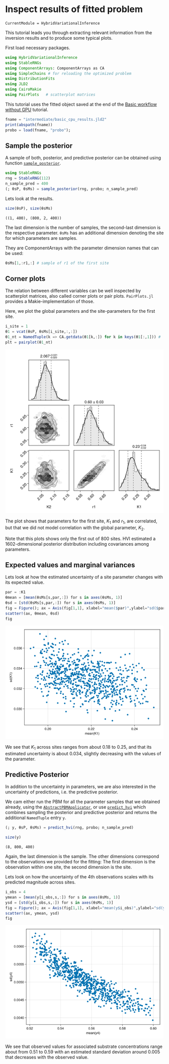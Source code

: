 # Inspect results of fitted problem


``` @meta
CurrentModule = HybridVariationalInference  
```

This tutorial leads you through extracting relevant information from the
inversion results and to produce some typical plots.

First load necessary packages.

``` julia
using HybridVariationalInference
using StableRNGs
using ComponentArrays: ComponentArrays as CA
using SimpleChains # for reloading the optimized problem
using DistributionFits
using JLD2
using CairoMakie
using PairPlots   # scatterplot matrices
```

This tutorial uses the fitted object saved at the end of the
[Basic workflow without GPU](@ref) tutorial.

``` julia
fname = "intermediate/basic_cpu_results.jld2"
print(abspath(fname))
probo = load(fname, "probo");
```

## Sample the posterior

A sample of both, posterior, and predictive posterior can be obtained
using function [`sample_posterior`](@ref).

``` julia
using StableRNGs
rng = StableRNG(112)
n_sample_pred = 400
(; θsP, θsMs) = sample_posterior(rng, probo; n_sample_pred)
```

Lets look at the results.

``` julia
size(θsP), size(θsMs)
```

    ((1, 400), (800, 2, 400))

The last dimension is the number of samples, the second-last dimension is
the respective parameter. `θsMs` has an additional dimension denoting
the site for which parameters are samples.

They are ComponentArrays with the parameter dimension names that can be used:

``` julia
θsMs[1,:r1,:] # sample of r1 of the first site
```

## Corner plots

The relation between different variables can be well inspected by
scatterplot matrices, also called corner plots or pair plots.
`PairPlots.jl` provides a Makie-implementation of those.

Here, we plot the global parameters and the site-parameters for the first site.

``` julia
i_site = 1
θ1 = vcat(θsP, θsMs[i_site,:,:])
θ1_nt = NamedTuple(k => CA.getdata(θ1[k,:]) for k in keys(θ1[:,1])) # 
plt = pairplot(θ1_nt)
```

![](inspect_results_files/figure-commonmark/cell-8-output-1.png)

The plot shows that parameters for the first site, $K_1$ and $r_1$, are correlated,
but that we did not model correlation with the global parameter, $K_2$.

Note that this plots shows only the first out of 800 sites.
HVI estimated a 1602-dimensional posterior distribution including
covariances among parameters.

## Expected values and marginal variances

Lets look at how the estimated uncertainty of a site parameter changes with
its expected value.

``` julia
par = :K1
θmean = [mean(θsMs[s,par,:]) for s in axes(θsMs, 1)]
θsd = [std(θsMs[s,par,:]) for s in axes(θsMs, 1)]
fig = Figure(); ax = Axis(fig[1,1], xlabel="mean($par)",ylabel="sd($par)")
scatter!(ax, θmean, θsd) 
fig
```

![](inspect_results_files/figure-commonmark/cell-10-output-1.png)

We see that $K_1$ across sites ranges from about 0.18 to 0.25, and that
its estimated uncertainty is about 0.034, slightly decreasing with the
values of the parameter.

## Predictive Posterior

In addition to the uncertainty in parameters, we are also interested in
the uncertainty of predictions, i.e. the predictive posterior.

We cam either run the PBM for all the parameter samples that we obtained already,
using the [`AbstractPBMApplicator`](@ref), or use [`predict_hvi`](@ref) which combines
sampling the posterior and predictive posterior and returns the additional
`NamedTuple` entry `y`.

``` julia
(; y, θsP, θsMs) = predict_hvi(rng, probo; n_sample_pred)
```

``` julia
size(y)
```

    (8, 800, 400)

Again, the last dimension is the sample.
The other dimensions correspond to the observations we provided for the fitting:
The first dimension is the observation within one site, the second dimension is the site.

Lets look on how the uncertainty of the 4th observations scales with its
predicted magnitude across sites.

``` julia
i_obs = 4
ymean = [mean(y[i_obs,s,:]) for s in axes(θsMs, 1)]
ysd = [std(y[i_obs,s,:]) for s in axes(θsMs, 1)]
fig = Figure(); ax = Axis(fig[1,1], xlabel="mean(y$i_obs)",ylabel="sd(y$i_obs)")
scatter!(ax, ymean, ysd) 
fig
```

![](inspect_results_files/figure-commonmark/cell-13-output-1.png)

We see that observed values for associated substrate concentrations range about from
0.51 to 0.59 with an estimated standard deviation around 0.005 that decreases
with the observed value.
